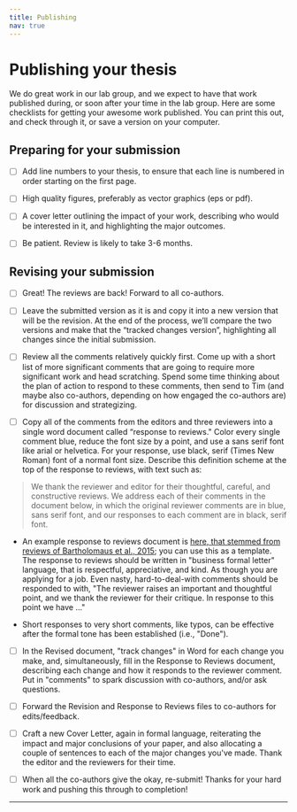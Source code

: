 ```yaml
---
title: Publishing
nav: true
--- 
```


# Publishing your thesis
We do great work in our lab group, and we expect to have that work published during, or soon after your time in the lab group.  Here are some checklists for getting your awesome work published.  You can print this out, and check through it, or save a version on your computer.

## Preparing for your submission
- [ ] Add line numbers to your thesis, to ensure that each line is numbered in order starting on the first page.

- [ ] High quality figures, preferably as vector graphics (eps or pdf).

- [ ] A cover letter outlining the impact of your work, describing who would be interested in it, and highlighting the major outcomes.
- [ ] Be patient.  Review is likely to take 3-6 months.

## Revising your submission
- [ ] Great!  The reviews are back!  Forward to all co-authors.

- [ ]  Leave the submitted version as it is and copy it into a new version that will be the revision.  At the end of the process, we’ll compare the two versions and make that the “tracked changes version”, highlighting all changes since the initial submission.

- [ ]  Review all the comments relatively quickly first.  Come up with a short list of more significant comments that are going to require more significant work and head scratching.  Spend some time thinking about the plan of action to respond to these comments, then send to Tim (and maybe also co-authors, depending on how engaged the co-authors are) for discussion and strategizing.

- [ ]  Copy all of the comments from the editors and three reviewers into a single word document called “response to reviews."  Color every single comment blue, reduce the font size by a point, and use a sans serif font like arial or helvetica.  For your response, use black, serif (Times New Roman) font of a normal font size.  Describe this definition scheme at the top of the response to reviews, with text such as:

<blockquote><p>
We thank the reviewer and editor for their thoughtful, careful, and constructive reviews.  We address each of their comments in the document below, in which the original reviewer comments are in blue, sans serif font, and our responses to each comment are in black, serif font.
</p></blockquote>

   - An example response to reviews document is [here, that stemmed from reviews of Bartholomaus et al., 2015](../content/files/Response_to_reviews.docx); you can use this as a template.  The response to reviews should be written in "business formal letter" language, that is respectful, appreciative, and kind.  As though you are applying for a job.  Even nasty, hard-to-deal-with comments should be responded to with, "The reviewer raises an important and thoughtful point, and we thank the reviewer for their critique.  In response to this point we have ..."

   - Short responses to very short comments, like typos, can be effective after the formal tone has been established (i.e., "Done").

- [ ] In the Revised document, "track changes" in Word for each change you make, and, simultaneously, fill in the Response to Reviews document, describing each change and how it responds to the reviewer comment.  Put in "comments" to spark discussion with co-authors, and/or ask questions.

- [ ] Forward the Revision and Response to Reviews files to co-authors for edits/feedback.

- [ ] Craft a new Cover Letter, again in formal language, reiterating the impact and major conclusions of your paper, and also allocating a couple of sentences to each of the major changes you've made.  Thank the editor and the reviewers for their time.

- [ ] When all the co-authors give the okay, re-submit!  Thanks for your hard work and pushing this through to completion!







---

